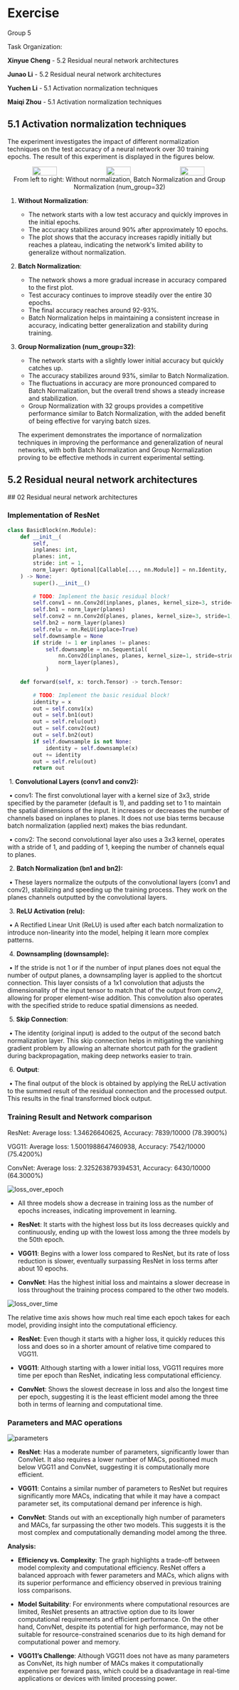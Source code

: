 # Exercise 

Group 5

Task Organization:

**Xinyue Cheng** - 5.2 Residual neural network architectures

**Junao Li** - 5.2 Residual neural network architectures

**Yuchen Li** - 5.1 Activation normalization techniques

**Maiqi Zhou** - 5.1 Activation normalization techniques

## 5.1 Activation normalization techniques 

The experiment investigates the impact of different normalization techniques on the test accuracy of a neural network over 30 training epochs. The result of this experiment is displayed in the figures below.

<div align="center" style="display: flex; flex-wrap: wrap; width: 100%;">
    <img src="figures/acc_Identity.png" style="width: 33%"/> <img src="figures/acc_BatchNorm.png" style="width: 33%"/> <img src="figures/acc_GroupNorm.png" style="width: 33%"/>
</div>

<div align="center">From left to right: Without normalization, Batch Normalization and Group Normalization (num_group=32)</div>

1. **Without Normalization**:

   - The network starts with a low test accuracy and quickly improves in the initial epochs.
   - The accuracy stabilizes around 90% after approximately 10 epochs.
   - The plot shows that the accuracy increases rapidly initially but reaches a plateau, indicating the network's limited ability to generalize without normalization.

2. **Batch Normalization**:

   - The network shows a more gradual increase in accuracy compared to the first plot.
   - Test accuracy continues to improve steadily over the entire 30 epochs.
   - The final accuracy reaches around 92-93%.
   - Batch Normalization helps in maintaining a consistent increase in accuracy, indicating better generalization and stability during training.

3. **Group Normalization (num_group=32)**:

   - The network starts with a slightly lower initial accuracy but quickly catches up.
   - The accuracy stabilizes around 93%, similar to Batch Normalization.
   - The fluctuations in accuracy are more pronounced compared to Batch Normalization, but the overall trend shows a steady increase and stabilization.
   - Group Normalization with 32 groups provides a competitive performance similar to Batch Normalization, with the added benefit of being effective for varying batch sizes.

   The experiment demonstrates the importance of normalization techniques in improving the performance and generalization of neural networks, with both Batch Normalization and Group Normalization proving to be effective methods in current experimental setting.

## 5.2 Residual neural network architectures

<div align="center">
    <img src="" height="" />
</div>
## 02 Residual neural network architectures

### Implementation of ResNet

```python
class BasicBlock(nn.Module):
    def __init__(
        self,
        inplanes: int,
        planes: int,
        stride: int = 1,
        norm_layer: Optional[Callable[..., nn.Module]] = nn.Identity,
    ) -> None:
        super().__init__()
        
        # TODO: Implement the basic residual block!
        self.conv1 = nn.Conv2d(inplanes, planes, kernel_size=3, stride=stride, padding=1, bias=False)
        self.bn1 = norm_layer(planes)
        self.conv2 = nn.Conv2d(planes, planes, kernel_size=3, stride=1, padding=1, bias=False)
        self.bn2 = norm_layer(planes)
        self.relu = nn.ReLU(inplace=True)
        self.downsample = None
        if stride != 1 or inplanes != planes:
            self.downsample = nn.Sequential(
                nn.Conv2d(inplanes, planes, kernel_size=1, stride=stride, bias=False),
                norm_layer(planes),
            )

    def forward(self, x: torch.Tensor) -> torch.Tensor:
      
        # TODO: Implement the basic residual block!
        identity = x
        out = self.conv1(x)
        out = self.bn1(out)
        out = self.relu(out)
        out = self.conv2(out)
        out = self.bn2(out)
        if self.downsample is not None:
            identity = self.downsample(x)
        out += identity
        out = self.relu(out)
        return out
```

​	1.	**Convolutional Layers (conv1 and conv2):**

​	•	conv1: The first convolutional layer with a kernel size of 3x3, stride specified by the parameter (default is 1), and padding set to 1 to maintain the spatial dimensions of the input. It increases or decreases the number of channels based on inplanes to planes. It does not use bias terms because batch normalization (applied next) makes the bias redundant.

​	•	conv2: The second convolutional layer also uses a 3x3 kernel, operates with a stride of 1, and padding of 1, keeping the number of channels equal to planes.

​	2.	**Batch Normalization (bn1 and bn2):**

​	•	These layers normalize the outputs of the convolutional layers (conv1 and conv2), stabilizing and speeding up the training process. They work on the planes channels outputted by the convolutional layers.

​	3.	**ReLU Activation (relu):**

​	•	A Rectified Linear Unit (ReLU) is used after each batch normalization to introduce non-linearity into the model, helping it learn more complex patterns.

​	4.	**Downsampling (downsample):**

​	•	If the stride is not 1 or if the number of input planes does not equal the number of output planes, a downsampling layer is applied to the shortcut connection. This layer consists of a 1x1 convolution that adjusts the dimensionality of the input tensor to match that of the output from conv2, allowing for proper element-wise addition. This convolution also operates with the specified stride to reduce spatial dimensions as needed.

​	5.	**Skip Connection**:

​	•	The identity (original input) is added to the output of the second batch normalization layer. This skip connection helps in mitigating the vanishing gradient problem by allowing an alternate shortcut path for the gradient during backpropagation, making deep networks easier to train.

​	6.	**Output**:

​	•	The final output of the block is obtained by applying the ReLU activation to the summed result of the residual connection and the processed output. This results in the final transformed block output.



### Training Result and Network comparison

ResNet: Average loss: 1.34626640625, Accuracy: 7839/10000 (78.3900%)

VGG11: Average loss: 1.5001988647460938, Accuracy: 7542/10000 (75.4200%)

ConvNet: Average loss: 2.325263879394531, Accuracy: 6430/10000 (64.3000%)

![loss_over_epoch](/Users/jli/Desktop/loss_over_epoch.png)

* All three models show a decrease in training loss as the number of epochs increases, indicating improvement in learning.

* **ResNet**: It starts with the highest loss but its loss decreases quickly and continuously, ending up with the lowest loss among the three models by the 50th epoch.

* **VGG11**: Begins with a lower loss compared to ResNet, but its rate of loss reduction is slower, eventually surpassing ResNet in loss terms after about 10 epochs.

* **ConvNet**: Has the highest initial loss and maintains a slower decrease in loss throughout the training process compared to the other two models.



![loss_over_time](/Users/jli/Desktop/loss_over_relative_time.png)

The relative time axis shows how much real time each epoch takes for each model, providing insight into the computational efficiency.

* **ResNet**: Even though it starts with a higher loss, it quickly reduces this loss and does so in a shorter amount of relative time compared to VGG11.

* **VGG11**: Although starting with a lower initial loss, VGG11 requires more time per epoch than ResNet, indicating less computational efficiency.

* **ConvNet**: Shows the slowest decrease in loss and also the longest time per epoch, suggesting it is the least efficient model among the three both in terms of learning and computational time.

### Parameters and MAC operations

![parameters](/Users/jli/Desktop/parameters_and_macs.png)

* **ResNet**: Has a moderate number of parameters, significantly lower than ConvNet. It also requires a lower number of MACs, positioned much below VGG11 and ConvNet, suggesting it is computationally more efficient.

*  **VGG11**: Contains a similar number of parameters to ResNet but requires significantly more MACs, indicating that while it may have a compact parameter set, its computational demand per inference is high.

*  **ConvNet**: Stands out with an exceptionally high number of parameters and MACs, far surpassing the other two models. This suggests it is the most complex and computationally demanding model among the three.



**Analysis:**



* **Efficiency vs. Complexity**: The graph highlights a trade-off between model complexity and computational efficiency. ResNet offers a balanced approach with fewer parameters and MACs, which aligns with its superior performance and efficiency observed in previous training loss comparisons.

*  **Model Suitability**: For environments where computational resources are limited, ResNet presents an attractive option due to its lower computational requirements and efficient performance. On the other hand, ConvNet, despite its potential for high performance, may not be suitable for resource-constrained scenarios due to its high demand for computational power and memory.

*  **VGG11’s Challenge**: Although VGG11 does not have as many parameters as ConvNet, its high number of MACs makes it computationally expensive per forward pass, which could be a disadvantage in real-time applications or devices with limited processing power.
